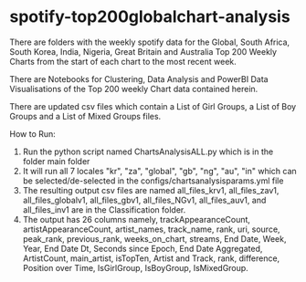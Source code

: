 # spotify-top200globalchart-analysis

There are folders with the weekly spotify data for the Global, South Africa, South Korea, India, Nigeria, Great Britain and Australia Top 200 Weekly Charts from the start of each chart to the most recent week. 

There are Notebooks for Clustering, Data Analysis and PowerBI Data Visualisations of the Top 200 weekly Chart data contained herein. 

There are updated csv files which contain a List of Girl Groups, a List of Boy Groups and a List of Mixed Groups files. 

How to Run:
1. Run the python script named ChartsAnalysisALL.py which is in the folder main folder
2. It will run all 7 locales "kr", "za", "global", "gb", "ng", "au", "in" which can be selected/de-selected in the configs/chartsanalysisparams.yml file
3. The resulting output csv files are named all_files_krv1, all_files_zav1, all_files_globalv1, all_files_gbv1, all_files_NGv1, all_files_auv1, and all_files_inv1 are in the Classification folder.
4. The output has 26 columns namely, trackAppearanceCount, artistAppearanceCount,	artist_names,	track_name,	rank,	uri,	source,	peak_rank,	previous_rank,	weeks_on_chart,	streams,	End Date,	Week,	Year,	End Date Dt,	Seconds since Epoch,	End Date Aggregated,	ArtistCount,	main_artist,	isTopTen,	Artist and Track,	rank, difference,	Position over Time,	IsGirlGroup,	IsBoyGroup,	IsMixedGroup.


